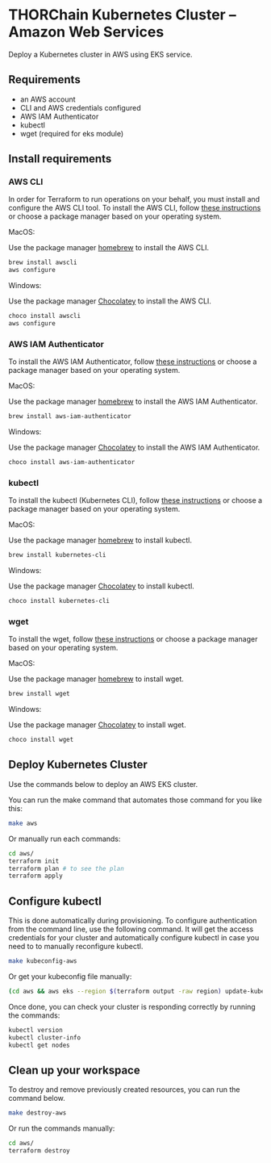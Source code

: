 # THORChain Kubernetes Cluster – Amazon Web Services

Deploy a Kubernetes cluster in AWS using EKS service.

## Requirements

* an AWS account
* CLI and AWS credentials configured
* AWS IAM Authenticator
* kubectl
* wget (required for eks module)

## Install requirements

### AWS CLI

In order for Terraform to run operations on your behalf, you must install and configure the AWS CLI tool. To install the AWS CLI, follow [these instructions](https://docs.aws.amazon.com/cli/latest/userguide/install-cliv2-mac.html) or choose a package manager based on your operating system.

MacOS:

Use the package manager [homebrew](https://formulae.brew.sh/) to install the AWS CLI.

```bash
brew install awscli
aws configure
```

Windows:

Use the package manager [Chocolatey](https://chocolatey.org/) to install the AWS CLI.

```bash
choco install awscli
aws configure
```

### AWS IAM Authenticator

To install the AWS IAM Authenticator, follow [these instructions](https://docs.aws.amazon.com/eks/latest/userguide/install-aws-iam-authenticator.html)
or choose a package manager based on your operating system.

MacOS:

Use the package manager [homebrew](https://formulae.brew.sh/) to install the AWS IAM Authenticator.

```bash
brew install aws-iam-authenticator
```

Windows:

Use the package manager [Chocolatey](https://chocolatey.org/) to install the AWS IAM Authenticator.

```bash
choco install aws-iam-authenticator
```

### kubectl

To install the kubectl (Kubernetes CLI), follow [these instructions](https://kubernetes.io/docs/tasks/tools/install-kubectl/) or choose a package manager based on your operating system.

MacOS:

Use the package manager [homebrew](https://formulae.brew.sh/) to install kubectl.

```bash
brew install kubernetes-cli
```

Windows:

Use the package manager [Chocolatey](https://chocolatey.org/) to install kubectl.

```bash
choco install kubernetes-cli
```

### wget

To install the wget, follow [these instructions](https://www.gnu.org/software/wget/) or choose a package manager based on your operating system.

MacOS:

Use the package manager [homebrew](https://formulae.brew.sh/) to install wget.

```bash
brew install wget
```

Windows:

Use the package manager [Chocolatey](https://chocolatey.org/) to install wget.

```bash
choco install wget
```

## Deploy Kubernetes Cluster

Use the commands below to deploy an AWS EKS cluster.

You can run the make command that automates those command for you like this:

```bash
make aws
```

Or manually run each commands:

```bash
cd aws/
terraform init
terraform plan # to see the plan
terraform apply
```

## Configure kubectl

This is done automatically during provisioning. To configure authentication from the command line, use the following command. It will get the access credentials for your cluster and automatically configure kubectl in case you need to to manually reconfigure kubectl.

```bash
make kubeconfig-aws
```

Or get your kubeconfig file manually:

```bash
(cd aws && aws eks --region $(terraform output -raw region) update-kubeconfig --name $(terraform output -raw cluster_name))
```

Once done, you can check your cluster is responding correctly by running the commands:

```bash
kubectl version
kubectl cluster-info
kubectl get nodes
```

## Clean up your workspace

To destroy and remove previously created resources, you can run the command below.

```bash
make destroy-aws
```

Or run the commands manually:

```bash
cd aws/
terraform destroy
```
